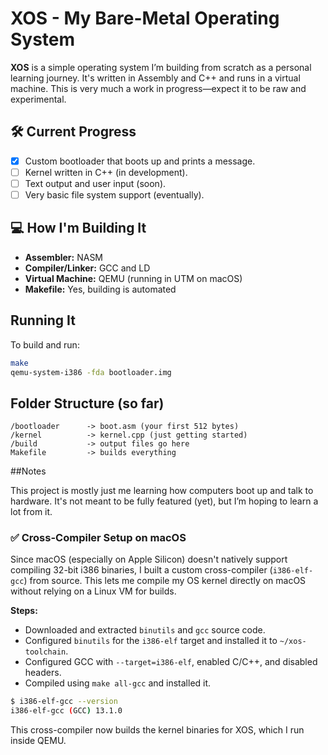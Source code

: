 
# XOS - My Bare-Metal Operating System

**XOS** is a simple operating system I’m building from scratch as a personal learning journey. It's written in Assembly and C++ and runs in a virtual machine. This is very much a work in progress—expect it to be raw and experimental.

## 🛠️ Current Progress

* [x] Custom bootloader that boots up and prints a message.
* [ ] Kernel written in C++ (in development).
* [ ] Text output and user input (soon).
* [ ] Very basic file system support (eventually).

## 💻 How I'm Building It

* **Assembler:** NASM
* **Compiler/Linker:** GCC and LD
* **Virtual Machine:** QEMU (running in UTM on macOS)
* **Makefile:** Yes, building is automated

## Running It

To build and run:

```bash
make
qemu-system-i386 -fda bootloader.img
```

## Folder Structure (so far)

```
/bootloader      -> boot.asm (your first 512 bytes)
/kernel          -> kernel.cpp (just getting started)
/build           -> output files go here
Makefile         -> builds everything
```

##Notes

This project is mostly just me learning how computers boot up and talk to hardware. It's not meant to be fully featured (yet), but I’m hoping to learn a lot from it.



### ✅ Cross-Compiler Setup on macOS

Since macOS (especially on Apple Silicon) doesn't natively support compiling 32-bit i386 binaries, I built a custom cross-compiler (`i386-elf-gcc`) from source. This lets me compile my OS kernel directly on macOS without relying on a Linux VM for builds.

**Steps:**

* Downloaded and extracted `binutils` and `gcc` source code.
* Configured `binutils` for the `i386-elf` target and installed it to `~/xos-toolchain`.
* Configured GCC with `--target=i386-elf`, enabled C/C++, and disabled headers.
* Compiled using `make all-gcc` and installed it.

```bash
$ i386-elf-gcc --version
i386-elf-gcc (GCC) 13.1.0
```

This cross-compiler now builds the kernel binaries for XOS, which I run inside QEMU.


